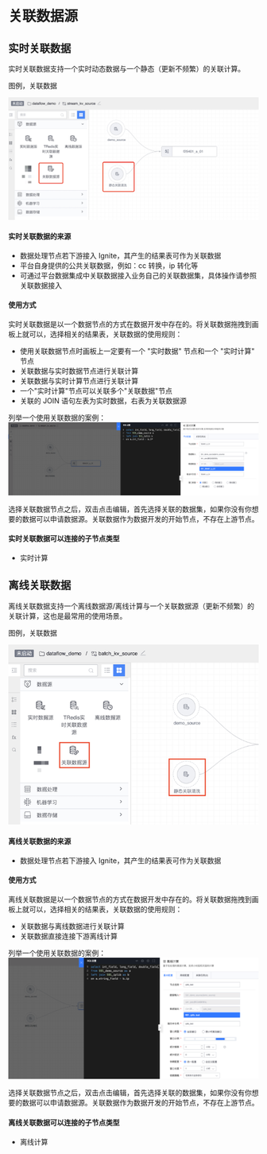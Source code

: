 # 关联数据源

## 实时关联数据

实时关联数据支持一个实时动态数据与一个静态（更新不频繁）的关联计算。

图例，关联数据

![](../../../../assets/dataflow/components/source/dataflow-kv-source.png)

#### 实时关联数据的来源
- 数据处理节点若下游接入 Ignite，其产生的结果表可作为关联数据
- 平台自身提供的公共关联数据，例如：cc 转换，ip 转化等
- 可通过平台数据集成中关联数据接入业务自己的关联数据集，具体操作请参照关联数据接入

#### 使用方式
实时关联数据是以一个数据节点的方式在数据开发中存在的。将关联数据拖拽到画板上就可以，选择相关的结果表，关联数据的使用规则：

- 使用关联数据节点时画板上一定要有一个 "实时数据" 节点和一个 "实时计算" 节点
- 关联数据与实时数据节点进行关联计算
- 关联数据与实时计算节点进行关联计算
- 一个"实时计算"节点可以关联多个"关联数据"节点
- 关联的 JOIN 语句左表为实时数据，右表为关联数据源

列举一个使用关联数据的案例：
![](../../../../assets/dataflow/components/source/dataflow-kv-source-example1.png)

选择关联数据节点之后，双击点击编辑，首先选择关联的数据集，如果你没有你想要的数据可以申请数据源。关联数据作为数据开发的开始节点，不存在上游节点。

#### 实时关联数据可以连接的子节点类型
- 实时计算

## 离线关联数据

离线关联数据支持一个离线数据源/离线计算与一个关联数据源（更新不频繁）的关联计算，这也是最常用的使用场景。

图例，关联数据

![](../../../../assets/dataflow/components/source/dataflow-batch-kv-source.png)

#### 离线关联数据的来源
- 数据处理节点若下游接入 Ignite，其产生的结果表可作为关联数据

#### 使用方式
离线关联数据是以一个数据节点的方式在数据开发中存在的。将关联数据拖拽到画板上就可以，选择相关的结果表，关联数据的使用规则：

- 关联数据与离线数据进行关联计算
- 关联数据直接连接下游离线计算

列举一个使用关联数据的案例：
![](../../../../assets/dataflow/components/source/dataflow-batch-kv-source-example1.png)

选择关联数据节点之后，双击点击编辑，首先选择关联的数据集，如果你没有你想要的数据可以申请数据源。关联数据作为数据开发的开始节点，不存在上游节点。

#### 离线关联数据可以连接的子节点类型
- 离线计算
